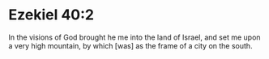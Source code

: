 # Ezekiel 40:2

In the visions of God brought he me into the land of Israel, and set me upon a very high mountain, by which [was] as the frame of a city on the south.